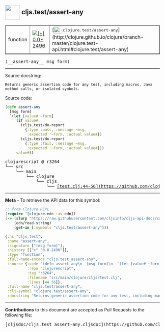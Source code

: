 ## <img width="48px" valign="middle" src="http://i.imgur.com/Hi20huC.png"> cljs.test/assert-any

 <table border="1">
<tr>

<td>function</td>
<td><a href="https://github.com/cljsinfo/cljs-api-docs/tree/0.0-2496"><img valign="middle" alt="[+] 0.0-2496" src="https://img.shields.io/badge/+-0.0--2496-lightgrey.svg"></a> </td>
<td>
[<img height="24px" valign="middle" src="http://i.imgur.com/1GjPKvB.png"> <samp>clojure.test/assert-any</samp>](http://clojure.github.io/clojure/branch-master/clojure.test-api.html#clojure.test/assert-any)
</td>
</tr>
</table>

 <samp>
(__assert-any__ msg form)<br>
</samp>

---




Source docstring:

```
Returns generic assertion code for any test, including macros, Java
method calls, or isolated symbols.
```

Source code:

```clj
(defn assert-any
  [msg form]
  `(let [value# ~form]
     (if value#
       (cljs.test/do-report
         {:type :pass, :message ~msg,
          :expected '~form, :actual value#})
       (cljs.test/do-report
         {:type :fail, :message ~msg,
          :expected '~form, :actual value#}))
     value#))
```

 <pre>
clojurescript @ r3264
└── src
    └── main
        └── clojure
            └── cljs
                └── <ins>[test.clj:44-56](https://github.com/clojure/clojurescript/blob/r3264/src/main/clojure/cljs/test.clj#L44-L56)</ins>
</pre>


---

__Meta__ - To retrieve the API data for this symbol:

```clj
;; from Clojure REPL
(require '[clojure.edn :as edn])
(-> (slurp "https://raw.githubusercontent.com/cljsinfo/cljs-api-docs/catalog/cljs-api.edn")
    (edn/read-string)
    (get-in [:symbols "cljs.test/assert-any"]))
```

```clj
{:ns "cljs.test",
 :name "assert-any",
 :signature ["[msg form]"],
 :history [["+" "0.0-2496"]],
 :type "function",
 :full-name-encode "cljs.test_assert-any",
 :source {:code "(defn assert-any\n  [msg form]\n  `(let [value# ~form]\n     (if value#\n       (cljs.test/do-report\n         {:type :pass, :message ~msg,\n          :expected '~form, :actual value#})\n       (cljs.test/do-report\n         {:type :fail, :message ~msg,\n          :expected '~form, :actual value#}))\n     value#))",
          :repo "clojurescript",
          :tag "r3264",
          :filename "src/main/clojure/cljs/test.clj",
          :lines [44 56]},
 :full-name "cljs.test/assert-any",
 :clj-symbol "clojure.test/assert-any",
 :docstring "Returns generic assertion code for any test, including macros, Java\nmethod calls, or isolated symbols."}

```

---

__Contributions__ to this document are accepted as Pull Requests to the following file:

 <pre>
[cljsdoc/cljs.test_assert-any.cljsdoc](https://github.com/cljsinfo/cljs-api-docs/blob/master/cljsdoc/cljs.test_assert-any.cljsdoc)
</pre>

